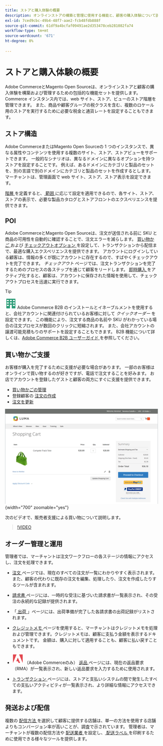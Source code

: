 ```yaml
---
title: ストアと購入体験の概要
description: オンラインストアの構築と管理に使用する機能と、顧客の購入体験について説明します。
exl-id: 7ced9cbc-49b4-48f7-aae2-fcb48fdb888f
source-git-commit: 61df9a4bcfaf09491ae2d353478ceb281082fa74
workflow-type: tm+mt
source-wordcount: '671'
ht-degree: 0%

---
```


# ストアと購入体験の概要

Adobe CommerceとMagento Open Sourceは、オンラインストアと顧客の購入体験を構築および管理するための包括的な機能セットを提供します。 Commerce インスタンス内では、web サイト、ストア、ビューのストア階層を管理できます。 また、商品や顧客グループの税クラスを含む、複数のロケール用のストアを実行するために必要な税金と通貨レートを設定することもできます。

## ストア構造

Adobe CommerceまたはMagento Open Sourceの 1 つのインスタンスで、異なる属性やコンテンツを使用する複数のサイト、ストア、ストアビューをサポートできます。 一般的なシナリオは、異なるドメインに異なるオプションを持つストアを設定することです。 例えば、あるドメインにカテゴリと製品のセットを、別の言語で別のドメインにカテゴリと製品のセットを作成するとします。 マーチャントは、管理画面で web サイト、ストア、ストア表示を設定できます。

[ 階層 ](stores.md) を定義すると、[ 範囲 ](../getting-started/websites-stores-views.md#scope-settings) に応じて設定を適用できるので、各サイト、ストア、ストアの表示で、必要な製品カタログとストアフロントのエクスペリエンスを提供できます。

## POI

Adobe CommerceとMagento Open Sourceは、注文が送信される前に SKU と商品の可用性を自動的に確認することで、注文エラーを減らします。 [ 買い物かご ](cart.md) および [ チェックアウトオプション ](checkout-process.md) を設定して、トランザクションから配信まで、最適な購入エクスペリエンスを提供できます。 アカウントにログインしている顧客は、情報の多くが既にアカウントに存在するので、すばやくチェックアウトを完了できます。 _チェックアウト_ ページでは、注文トランザクションを完了するためのプロセスの各ステップを通じて顧客をリードします。 [ 即時購入 ](checkout-instant-purchase.md) をアクティブ化すると、顧客は、アカウントに保存された情報を使用して、チェックアウトプロセスを迅速に実行できます。

>[!TIP]
>
>![Adobe Commerce B2B](../assets/b2b.svg) Adobe Commerce B2B のインストールとイネーブルメントを使用すると、会社アカウントに関連付けられているお客様に対して _クイックオーダー_ を設定できます。 この機能により、注文する商品の名前や SKU がわかっている場合の注文プロセスが数回のクリックに短縮されます。 また、会社アカウントの譲渡可能見積もりのサポートを設定することもできます。 B2B 機能について詳しくは、[Adobe Commerce B2B ユーザーガイド ](https://experienceleague.adobe.com/docs/commerce-admin/b2b/introduction.html) を参照してください。

## 買い物かご支援

お客様が購入を完了するために支援が必要な場合があります。 一部のお客様はオンラインで買い物するのが好きですが、電話で注文することを好みます。 お店でアカウントを登録したゲストと顧客の両方にすぐに支援を提供できます。

- [買い物かごの管理](shopping-assisted-cart-manage.md)
- 登録顧客の [ 注文の作成 ](customer-account-create-order.md)
- [注文を更新](order-update.md)

![ 買い物かご ](./assets/storefront-cart-price-group-discount.png){width="700" zoomable="yes"}

次のビデオで、販売者支援による買い物について説明します。

>[!VIDEO](https://video.tv.adobe.com/v/343662/?quality=12)

## オーダー管理と運用

管理者では、マーチャントは注文ワークフローの各ステージの情報にアクセスし、注文を処理できます。

- [ 注文 ](orders.md) ページでは、現在のすべての注文が一覧にわかりやすく表示されます。また、顧客の代わりに既存の注文を編集、処理したり、注文を作成したりするツールが含まれます。

- [ 請求書 ](invoices.md) ページには、一時的な受注に基づいた請求書が一覧表示され、その受注の永続的な記録が提供されます。

- 「[ 出荷 ](shipments.md)」ページには、出荷準備が完了した各請求書の出荷記録がリストされます。

- [ クレジットメモ ](credit-memos.md) ページを使用すると、マーチャントはクレジットメモを処理および管理できます。クレジットメモは、顧客に支払う金額を表示するドキュメントです。 金額は、購入に対して適用することも、顧客に払い戻すこともできます。

- ![Adobe Commerce](../assets/adobe-logo.svg) （Adobe Commerceのみ） [ 返品 ](returns.md) ページには、現在の返品要求（RMA）が一覧表示され、新しい返品要求を入力するために使用されます。

- [ トランザクション ](transactions.md) ページには、ストアと支払いシステムの間で発生したすべての支払いアクティビティが一覧表示され、より詳細な情報にアクセスできます。

## 発送および配信

複数の [ 配信方法 ](delivery.md) を選択して顧客に提供する店舗は、単一の方法を使用する店舗よりもコンバージョン率が高いことが、調査で示されています。 管理者は、マーチャントが複数の配信方法や [ 配送業者 ](carriers.md) を設定し、[ 配送ラベル ](shipping-labels.md) を印刷するために使用できる様々なツールを提供します。
